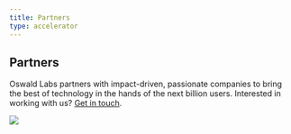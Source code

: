 ```yaml
---
title: Partners
type: accelerator
---
```


<section class="hero pb-5 big-image">
    <div class="container">
        <div class="row">
            <div class="col-md-6">
				<h1>Partners</h1>
				<p class="intro-para">Oswald Labs partners with impact-driven, passionate companies to bring the best of technology in the hands of the next billion users. Interested in working with us? <a href="/contact/?department=Accelerator">Get in touch</a>.</p>
			</div>
            <div class="col-md-6 text-right">
                <img role="presentation" src="/images/illustrations/partners.svg">
            </div>
        </div>
    </div>
</section>